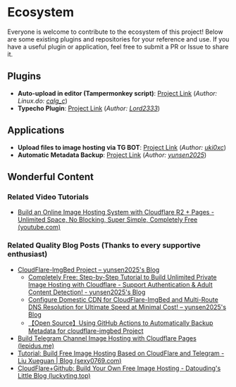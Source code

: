 # Ecosystem

Everyone is welcome to contribute to the ecosystem of this project! Below are some existing plugins and repositories for your reference and use. If you have a useful plugin or application, feel free to submit a PR or Issue to share it.

## Plugins

- **Auto-upload in editor (Tampermonkey script)**: [Project Link](https://greasyfork.org/en/scripts/529816-image-uploader-to-markdown-to-cloudflare-imgbed) (_Author: Linux.do: [calg_c](https://linux.do/u/calg_c/summary)_)
- **Typecho Plugin**: [Project Link](https://github.com/Lord2333/CF-ImgBed-Uploader_for_Typecho) (_Author: [Lord2333](https://github.com/Lord2333)_)

## Applications

- **Upload files to image hosting via TG BOT**: [Project Link](https://github.com/uki0xc/img-up-bot?tab=readme-ov-file) (_Author: [uki0xc](https://github.com/uki0xc)_)
- **Automatic Metadata Backup**: [Project Link](https://github.com/yunsen2025/cloudflare-imgbed-auto-backup) (_Author: [yunsen2025](https://github.com/yunsen2025)_)

## Wonderful Content

### Related Video Tutorials

- [Build an Online Image Hosting System with Cloudflare R2 + Pages - Unlimited Space, No Blocking, Super Simple, Completely Free (youtube.com)](https://www.youtube.com/watch?v=T8VayuUMOzM)

### Related Quality Blog Posts (Thanks to every supportive enthusiast)

- [CloudFlare-ImgBed Project – yunsen2025's Blog](https://www.yunsen2025.top/category/cloudflare-imgbed/)
  - [Completely Free: Step-by-Step Tutorial to Build Unlimited Private Image Hosting with Cloudflare - Support Authentication & Adult Content Detection! - yunsen2025's Blog](https://www.yunsen2025.top/blog-cfpages-syq-imgbed)
  - [Configure Domestic CDN for CloudFlare-ImgBed and Multi-Route DNS Resolution for Ultimate Speed at Minimal Cost! – yunsen2025's Blog](https://www.yunsen2025.top/cloudflare-imgbed-fen-xian-pei-zhi-guo-nei-cdn/)
  - [【Open Source】Using GitHub Actions to Automatically Backup Metadata for cloudflare-imgbed Project](https://www.yunsen2025.top/024-cloudflare-imgbed-auto-backup/)
- [Build Telegram Channel Image Hosting with Cloudflare Pages (lepidus.me)](https://blogstr.lepidus.me/post/1725801323700/)
- [Tutorial: Build Free Image Hosting Based on CloudFlare and Telegram - Liu Xueguan | Blog (sexy0769.com)](https://blog.sexy0769.com/skill/735.html)
- [CloudFlare+Github: Build Your Own Free Image Hosting - Datouding's Little Blog (luckyting.top)](https://luckyting.top/index.php/archives/20/)
